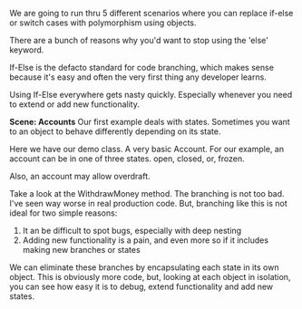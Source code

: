 ﻿We are going to run thru 5 different scenarios where you can replace if-else or switch cases with polymorphism using objects.

There are a bunch of reasons why you'd want to stop using the 'else' keyword.

If-Else is the defacto standard for code branching, which makes sense because it's easy and often
the very first thing any developer learns.

Using If-Else everywhere gets nasty quickly. Especially whenever you need to extend or add new functionality.



**Scene: Accounts**
Our first example deals with states. Sometimes you want to an object to behave differently depending on its state.

Here we have our demo class. A very basic Account. 
For our example, an account can be in one of three states. open, closed, or, frozen.

Also, an account may allow overdraft.

Take a look at the WithdrawMoney method. The branching is not too bad. I've seen way worse in real production code.
But, branching like this is not ideal for two simple reasons:
1) It an be difficult to spot bugs, especially with deep nesting
2) Adding new functionality is a pain, and even more so if it includes making new branches or states

We can eliminate these branches by encapsulating each state in its own object.
This is obviously more code, but, looking at each object in isolation, you can see how easy it is to debug, extend functionality and add new states.


